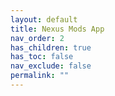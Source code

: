 ```yaml
---
layout: default
title: Nexus Mods App
nav_order: 2
has_children: true
has_toc: false
nav_exclude: false
permalink: ""
---
```


